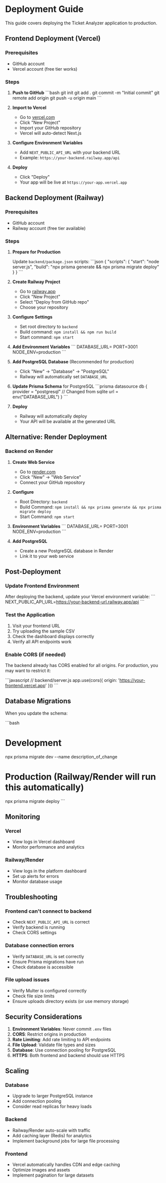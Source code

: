 # Deployment Guide

This guide covers deploying the Ticket Analyzer application to production.

## Frontend Deployment (Vercel)

### Prerequisites
- GitHub account
- Vercel account (free tier works)

### Steps

1. **Push to GitHub**
   \`\`\`bash
   git init
   git add .
   git commit -m "Initial commit"
   git remote add origin <your-repo-url>
   git push -u origin main
   \`\`\`

2. **Import to Vercel**
   - Go to [vercel.com](https://vercel.com)
   - Click "New Project"
   - Import your GitHub repository
   - Vercel will auto-detect Next.js

3. **Configure Environment Variables**
   - Add `NEXT_PUBLIC_API_URL` with your backend URL
   - Example: `https://your-backend.railway.app/api`

4. **Deploy**
   - Click "Deploy"
   - Your app will be live at `https://your-app.vercel.app`

## Backend Deployment (Railway)

### Prerequisites
- GitHub account
- Railway account (free tier available)

### Steps

1. **Prepare for Production**
   
   Update `backend/package.json` scripts:
   \`\`\`json
   {
     "scripts": {
       "start": "node server.js",
       "build": "npx prisma generate && npx prisma migrate deploy"
     }
   }
   \`\`\`

2. **Create Railway Project**
   - Go to [railway.app](https://railway.app)
   - Click "New Project"
   - Select "Deploy from GitHub repo"
   - Choose your repository

3. **Configure Settings**
   - Set root directory to `backend`
   - Build command: `npm install && npm run build`
   - Start command: `npm start`

4. **Add Environment Variables**
   \`\`\`
   DATABASE_URL=<railway-postgres-url>
   PORT=3001
   NODE_ENV=production
   \`\`\`

5. **Add PostgreSQL Database** (Recommended for production)
   - Click "New" → "Database" → "PostgreSQL"
   - Railway will automatically set `DATABASE_URL`

6. **Update Prisma Schema** for PostgreSQL
   \`\`\`prisma
   datasource db {
     provider = "postgresql"  // Changed from sqlite
     url      = env("DATABASE_URL")
   }
   \`\`\`

7. **Deploy**
   - Railway will automatically deploy
   - Your API will be available at the generated URL

## Alternative: Render Deployment

### Backend on Render

1. **Create Web Service**
   - Go to [render.com](https://render.com)
   - Click "New" → "Web Service"
   - Connect your GitHub repository

2. **Configure**
   - Root Directory: `backend`
   - Build Command: `npm install && npx prisma generate && npx prisma migrate deploy`
   - Start Command: `npm start`

3. **Environment Variables**
   \`\`\`
   DATABASE_URL=<postgres-url>
   PORT=3001
   NODE_ENV=production
   \`\`\`

4. **Add PostgreSQL**
   - Create a new PostgreSQL database in Render
   - Link it to your web service

## Post-Deployment

### Update Frontend Environment
After deploying the backend, update your Vercel environment variable:
\`\`\`
NEXT_PUBLIC_API_URL=https://your-backend-url.railway.app/api
\`\`\`

### Test the Application
1. Visit your frontend URL
2. Try uploading the sample CSV
3. Check the dashboard displays correctly
4. Verify all API endpoints work

### Enable CORS (if needed)
The backend already has CORS enabled for all origins. For production, you may want to restrict it:

\`\`\`javascript
// backend/server.js
app.use(cors({
  origin: 'https://your-frontend.vercel.app'
}))
\`\`\`

## Database Migrations

When you update the schema:

\`\`\`bash
# Development
npx prisma migrate dev --name description_of_change

# Production (Railway/Render will run this automatically)
npx prisma migrate deploy
\`\`\`

## Monitoring

### Vercel
- View logs in Vercel dashboard
- Monitor performance and analytics

### Railway/Render
- View logs in the platform dashboard
- Set up alerts for errors
- Monitor database usage

## Troubleshooting

### Frontend can't connect to backend
- Check `NEXT_PUBLIC_API_URL` is correct
- Verify backend is running
- Check CORS settings

### Database connection errors
- Verify `DATABASE_URL` is set correctly
- Ensure Prisma migrations have run
- Check database is accessible

### File upload issues
- Verify Multer is configured correctly
- Check file size limits
- Ensure uploads directory exists (or use memory storage)

## Security Considerations

1. **Environment Variables**: Never commit `.env` files
2. **CORS**: Restrict origins in production
3. **Rate Limiting**: Add rate limiting to API endpoints
4. **File Upload**: Validate file types and sizes
5. **Database**: Use connection pooling for PostgreSQL
6. **HTTPS**: Both frontend and backend should use HTTPS

## Scaling

### Database
- Upgrade to larger PostgreSQL instance
- Add connection pooling
- Consider read replicas for heavy loads

### Backend
- Railway/Render auto-scale with traffic
- Add caching layer (Redis) for analytics
- Implement background jobs for large file processing

### Frontend
- Vercel automatically handles CDN and edge caching
- Optimize images and assets
- Implement pagination for large datasets

